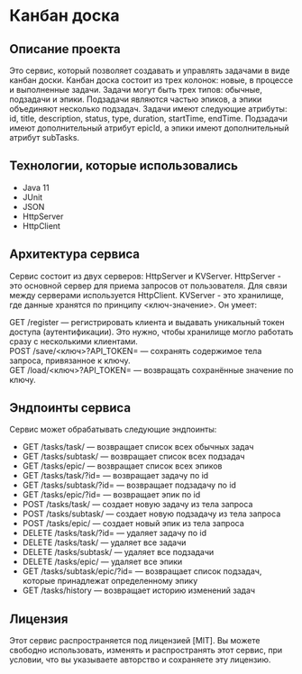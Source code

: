 # Канбан доска  
## Описание проекта  
Это сервис, который позволяет создавать и управлять задачами в виде канбан доски. Канбан доска состоит из трех колонок: новые, в процессе и выполненные задачи. Задачи могут быть трех типов: обычные, подзадачи и эпики. Подзадачи являются частью эпиков, а эпики объединяют несколько подзадач. Задачи имеют следующие атрибуты: id, title, description, status, type, duration, startTime, endTime. Подзадачи имеют дополнительный атрибут epicId, а эпики имеют дополнительный атрибут subTasks.  

## Технологии, которые использовались  
- Java 11  
- JUnit  
- JSON  
- HttpServer  
- HttpClient  
## Архитектура сервиса  
Сервис состоит из двух серверов: HttpServer и KVServer. HttpServer - это основной сервер для приема запросов от пользователя. Для связи между серверами используется HttpClient.   KVServer - это хранилище, где данные хранятся по принципу <ключ-значение>. Он умеет:

GET /register — регистрировать клиента и выдавать уникальный токен доступа (аутентификации). Это нужно, чтобы хранилище могло работать сразу с несколькими клиентами.  
POST /save/<ключ>?API_TOKEN= — сохранять содержимое тела запроса, привязанное к ключу.  
GET /load/<ключ>?API_TOKEN= — возвращать сохранённые значение по ключу.  
## Эндпоинты сервиса  
Сервис может обрабатывать следующие эндпоинты:  

- GET /tasks/task/ — возвращает список всех обычных задач
- GET /tasks/subtask/ — возвращает список всех подзадач
- GET /tasks/epic/ — возвращает список всех эпиков
- GET /tasks/task/?id= — возвращает задачу по id
- GET /tasks/subtask/?id= — возвращает подзадачу по id
- GET /tasks/epic/?id= — возвращает эпик по id
- POST /tasks/task/ — создает новую задачу из тела запроса
- POST /tasks/subtask/ — создает новую подзадачу из тела запроса
- POST /tasks/epic/ — создает новый эпик из тела запроса
- DELETE /tasks/task/?id= — удаляет задачу по id
- DELETE /tasks/task/ — удаляет все задачи
- DELETE /tasks/subtask/ — удаляет все подзадачи
- DELETE /tasks/epic/ — удаляет все эпики
- GET /tasks/subtask/epic/?id= — возвращает список подзадач, которые принадлежат определенному эпику
- GET /tasks/history — возвращает историю изменений задач  

## Лицензия
Этот сервис распространяется под лицензией [MIT]. Вы можете свободно использовать, изменять и распространять этот сервис, при условии, что вы указываете авторство и сохраняете эту лицензию.
